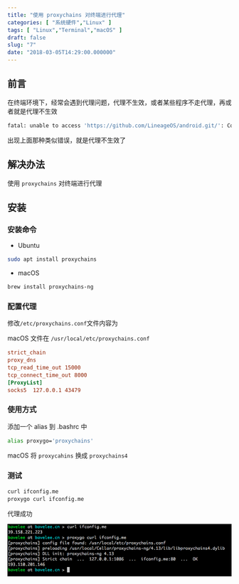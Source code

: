 ```yaml
---
title: "使用 proxychains 对终端进行代理"
categories: [ "系统硬件","Linux" ]
tags: [ "Linux","Terminal","macOS" ]
draft: false
slug: "7"
date: "2018-03-05T14:29:00.000000"
---
```


## 前言
在终端环境下，经常会遇到代理问题，代理不生效，或者某些程序不走代理，再或者就是代理不生效
```bash
fatal: unable to access 'https://github.com/LineageOS/android.git/': Content-Length: in 200 response
```
出现上面那种类似错误，就是代理不生效了

## 解决办法
使用 `proxychains` 对终端进行代理

## 安装

### 安装命令

- Ubuntu

```bash
sudo apt install proxychains
```
- macOS 

```bash
brew install proxychains-ng
```

### 配置代理
修改`/etc/proxychains.conf`文件内容为

macOS 文件在 `/usr/local/etc/proxychains.conf`

```conf
strict_chain
proxy_dns
tcp_read_time_out 15000
tcp_connect_time_out 8000
[ProxyList]
socks5 	127.0.0.1 43479
```

### 使用方式
添加一个 alias 到 .bashrc 中

```bash
alias proxygo='proxychains'
```

macOS 将 `proxycahins` 换成 `proxychains4`

### 测试

```bash
curl ifconfig.me
proxygo curl ifconfig.me
```

代理成功

![proxy_show](images/2675422395.png)
